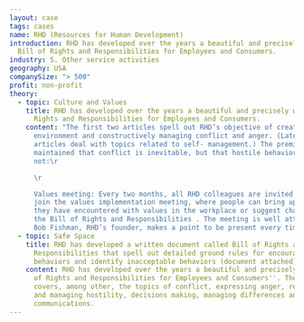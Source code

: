```yaml
---
layout: case
tags: cases
name: RHD (Resources for Human Development)
introduction: RHD has developed over the years a beautiful and precisely worded
  Bill of Rights and Responsibilities for Employees and Consumers.
industry: S. Other service activities
geography: USA
companySize: "> 500"
profit: non-profit
theory:
  - topic: Culture and Values
    title: RHD has developed over the years a beautiful and precisely worded Bill of
      Rights and Responsibilities for Employees and Consumers.
    content: "The first two articles spell out RHD’s objective of creating a safe
      environment and constructively managing conflict and anger. (Later
      articles deal with topics related to self- management.) The premise is
      maintained that conflict is inevitable, but that hostile behaviors are
      not:\r

      \r

      Values meeting: Every two months, all RHD colleagues are invited to
      join the values implementation meeting, where people can bring up issues
      they have encountered with values in the workplace or suggest changes to
      the Bill of Rights and Responsibilities . The meeting is well attended.
      Bob Fishman, RHD’s founder, makes a point to be present every time."
  - topic: Safe Space
    title: RHD has developed a written document called Bill of Rights and
      Responsibilities that spell out detailed ground rules for encourage safe
      behaviors and identify inacceptable behaviors (document attached)
    content: RHD has developed over the years a beautiful and precisely worded "Bill
      of Rights and Responsibilities for Employees and Consumers''. The document
      covers, among other, the topics of conflict, expressing anger, recognizing
      and managing hostility, decisions making, managing differences and open
      communications.
---
```

